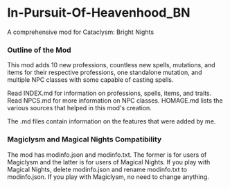 # In-Pursuit-Of-Heavenhood_BN
A comprehensive mod for Cataclysm: Bright Nights
### Outline of the Mod
This mod adds 10 new professions, countless new spells, mutations, and items for their respective professions, one standalone mutation, and multiple NPC classes with some capable of casting spells.

Read INDEX.md for information on professions, spells, items, and traits. Read NPCS.md for more information on NPC classes. HOMAGE.md lists the various sources that helped in this mod's creation.

The .md files contain information on the features that were added by me.
### Magiclysm and Magical Nights Compatibility
The mod has modinfo.json and modinfo.txt. The former is for users of Magiclysm and the latter is for users of Magical Nights. If you play with Magical Nights, delete modinfo.json and rename modinfo.txt to modinfo.json. If you play with Magiclysm, no need to change anything.

